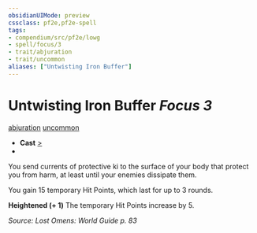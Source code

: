 ```yaml
---
obsidianUIMode: preview
cssclass: pf2e,pf2e-spell
tags:
- compendium/src/pf2e/lowg
- spell/focus/3
- trait/abjuration
- trait/uncommon
aliases: ["Untwisting Iron Buffer"]
---
```

# Untwisting Iron Buffer *Focus 3*   
[abjuration](abjuration.md "Abjuration School Trait")  [uncommon](uncommon.md "Uncommon Rarity Trait")  

- **Cast** [>](chapter-9-playing-the-game.md#Actions "Single Action") 
- 

You send currents of protective ki to the surface of your body that protect you from harm, at least until your enemies dissipate them.

You gain 15 temporary Hit Points, which last for up to 3 rounds.

**Heightened (+ 1)** The temporary Hit Points increase by 5.

*Source: Lost Omens: World Guide p. 83*